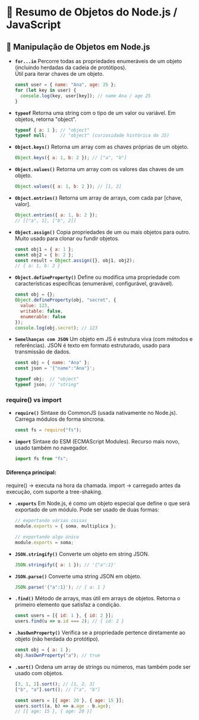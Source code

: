 # 📑 Resumo de Objetos do Node.js / JavaScript
## 🔹 Manipulação de Objetos em Node.js
- **`for...in`**
  Percorre todas as propriedades enumeráveis de um objeto (incluindo herdadas da cadeia de protótipos). <br>
  Útil para iterar chaves de um objeto.

  ```js
  const user = { name: "Ana", age: 25 };
  for (let key in user) {
    console.log(key, user[key]); // name Ana / age 25
  }
  
- **`typeof`**
Retorna uma string com o tipo de um valor ou variável.
Em objetos, retorna "object".

  ```js
  typeof { a: 1 }; // "object"
  typeof null;     // "object" (curiosidade histórica do JS)
  
- **`Object.keys()`**
Retorna um array com as chaves próprias de um objeto.

  ```js
  Object.keys({ a: 1, b: 2 }); // ["a", "b"]
  
- **`Object.values()`**
Retorna um array com os valores das chaves de um objeto.

  ```js
  Object.values({ a: 1, b: 2 }); // [1, 2]
  
- **`Object.entries()`**
Retorna um array de arrays, com cada par [chave, valor].

  ```js
  Object.entries({ a: 1, b: 2 });
  // [["a", 1], ["b", 2]]
  
- **`Object.assign()`**
Copia propriedades de um ou mais objetos para outro.
Muito usado para clonar ou fundir objetos.
  ```js
  const obj1 = { a: 1 };
  const obj2 = { b: 2 };
  const result = Object.assign({}, obj1, obj2);
  // { a: 1, b: 2 }
- **`Object.defineProperty()`**
Define ou modifica uma propriedade com características específicas (enumerável, configurável, gravável).
  ```js
  const obj = {};
  Object.defineProperty(obj, "secret", {
    value: 123,
    writable: false,
    enumerable: false
  });
  console.log(obj.secret); // 123
- **`Semelhanças com JSON`**
Um objeto em JS é estrutura viva (com métodos e referências).
JSON é texto em formato estruturado, usado para transmissão de dados.
  ```js
  const obj = { name: "Ana" };
  const json = '{"name":"Ana"}';

  typeof obj;  // "object"
  typeof json; // "string"
### require() vs import
- **`require()`**
Sintaxe do CommonJS (usada nativamente no Node.js).
Carrega módulos de forma síncrona.

  ```js
  const fs = require("fs");
- **`import`**
Sintaxe do ESM (ECMAScript Modules).
Recurso mais novo, usado também no navegador.
  ```js
  import fs from "fs";
#### Diferença principal:
require() → executa na hora da chamada.
import → carregado antes da execução, com suporte a tree-shaking.
- **`.exports`**
Em Node.js, é como um objeto especial que define o que será exportado de um módulo.
Pode ser usado de duas formas:

  ```js
  // exportando várias coisas
  module.exports = { soma, multiplica };
  ```
  ```js
  // exportando algo único
  module.exports = soma;
- **`JSON.stringify()`**
Converte um objeto em string JSON.

  ```js
  JSON.stringify({ a: 1 }); // '{"a":1}'
- **`JSON.parse()`**
Converte uma string JSON em objeto.

  ```js
  JSON.parse('{"a":1}'); // { a: 1 }
- **`.find()`**
Método de arrays, mas útil em arrays de objetos.
Retorna o primeiro elemento que satisfaz a condição.

  ```js
  const users = [{ id: 1 }, { id: 2 }];
  users.find(u => u.id === 2); // { id: 2 }
- **`.hasOwnProperty()`**
Verifica se a propriedade pertence diretamente ao objeto (não herdada do protótipo).

  ```js
  const obj = { a: 1 };
  obj.hasOwnProperty("a"); // true
- **`.sort()`**
Ordena um array de strings ou números, mas também pode ser usado com objetos.

  ```js
  [3, 1, 2].sort(); // [1, 2, 3]
  ["b", "a"].sort(); // ["a", "b"]

  const users = [{ age: 20 }, { age: 15 }];
  users.sort((a, b) => a.age - b.age);
  // [{ age: 15 }, { age: 20 }]
